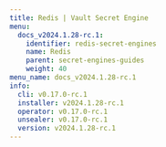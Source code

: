 ```yaml
---
title: Redis | Vault Secret Engine
menu:
  docs_v2024.1.28-rc.1:
    identifier: redis-secret-engines
    name: Redis
    parent: secret-engines-guides
    weight: 40
menu_name: docs_v2024.1.28-rc.1
info:
  cli: v0.17.0-rc.1
  installer: v2024.1.28-rc.1
  operator: v0.17.0-rc.1
  unsealer: v0.17.0-rc.1
  version: v2024.1.28-rc.1
---
```


